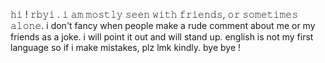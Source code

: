𝚑𝚒 ! 𝚛𝚋𝚢𝚒 . 𝚒 𝚊𝚖 𝚖𝚘𝚜𝚝𝚕𝚢 𝚜𝚎𝚎𝚗 𝚠𝚒𝚝𝚑 𝚏𝚛𝚒𝚎𝚗𝚍𝚜, 𝚘𝚛 𝚜𝚘𝚖𝚎𝚝𝚒𝚖𝚎𝚜 𝚊𝚕𝚘𝚗𝚎. i don't fancy when people make a rude comment about me or my friends as a joke. i will point it out and will stand up. english is not my first language so if i make mistakes, plz lmk kindly. bye bye ! 
